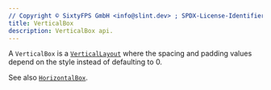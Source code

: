 ```yaml
---
// Copyright © SixtyFPS GmbH <info@slint.dev> ; SPDX-License-Identifier: MIT
title: VerticalBox
description: VerticalBox api.
---
```


A `VerticalBox` is a [`VerticalLayout`](../builtins/elements.md#verticallayout-and-horizontallayout) where the spacing and padding values
depend on the style instead of defaulting to 0.

See also [`HorizontalBox`](horizontalbox.md).
